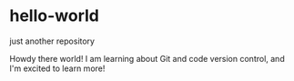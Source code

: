 # hello-world
just another repository

Howdy there world! I am learning about Git and code version control, and I'm excited to learn more!
